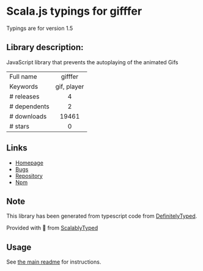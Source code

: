 
# Scala.js typings for gifffer

Typings are for version 1.5

## Library description:
JavaScript library that prevents the autoplaying of the animated Gifs

|                    |                 |
| ------------------ | :-------------: |
| Full name          | gifffer |
| Keywords           | gif, player |
| # releases         | 4 |
| # dependents       | 2 |
| # downloads        | 19461 |
| # stars            | 0 |

## Links
- [Homepage](https://github.com/krasimir/gifffer#readme)
- [Bugs](https://github.com/krasimir/gifffer/issues)
- [Repository](https://github.com/krasimir/gifffer)
- [Npm](https://www.npmjs.com/package/gifffer)
    


## Note
This library has been generated from typescript code from [DefinitelyTyped](https://definitelytyped.org).

Provided with :purple_heart: from [ScalablyTyped](https://github.com/oyvindberg/ScalablyTyped)

## Usage
See [the main readme](../../readme.md) for instructions.


